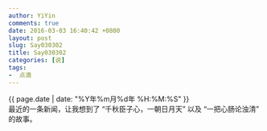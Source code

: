 ```yaml
---
author: YiYin
comments: true
date: 2016-03-03 16:40:42 +0800
layout: post
slug: Say030302
title: Say030302
categories: [说]
tags:
-  点滴
---
```

<div class="saying">
<div class="timestamp">{{ page.date | date: "%Y年%m月%d年 %H:%M:%S" }}</div>
最近的一条新闻，让我想到了 <q>千秋臣子心，一朝日月天</q> 以及 <q>一把心肠论浊清</q> 的故事。<br/>
</div>
